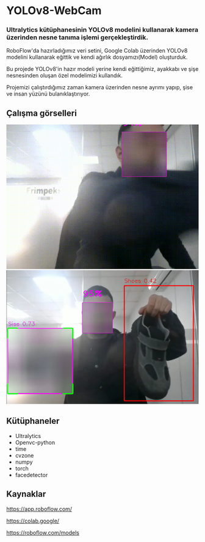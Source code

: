 # YOLOv8-WebCam
### Ultralytics kütüphanesinin YOLOv8 modelini kullanarak kamera üzerinden nesne tanıma işlemi gerçekleştirdik.

  RoboFlow'da hazırladığımız veri setini, Google Colab üzerinden YOLOv8 modelini kullanarak eğittik ve kendi ağırlık dosyamızı(Model) oluşturduk. 

  Bu projede YOLOv8'in hazır modeli yerine kendi eğittiğimiz, ayakkabı ve şişe nesnesinden oluşan özel modelimizi kullandık.

  Projemizi çalıştırdığımız zaman kamera üzerinden nesne ayrımı yapıp,  şise ve insan yüzünü bulanıklaştırıyor.

## Çalışma görselleri

![Ss](https://github.com/Suleymanyldrm/YoloV8-WebCam/blob/master/Images/kayit.gif)
![Kayıt](https://github.com/Suleymanyldrm/YoloV8-WebCam/blob/master/Images/webcam_ss.png)

<!--   
![Test](https://raw.githubusercontent.com/Suleymanyldrm/YOLOv8-WebCam/master/Images/s3.webp)
![Test](https://raw.githubusercontent.com/Suleymanyldrm/YOLOv8-WebCam/master/Images/su1.webp)
-->

## Kütüphaneler
* Ultralytics
* Openvc-python
* time
* cvzone
* numpy
* torch
* facedetector

## Kaynaklar

https://app.roboflow.com/

https://colab.google/

https://roboflow.com/models

